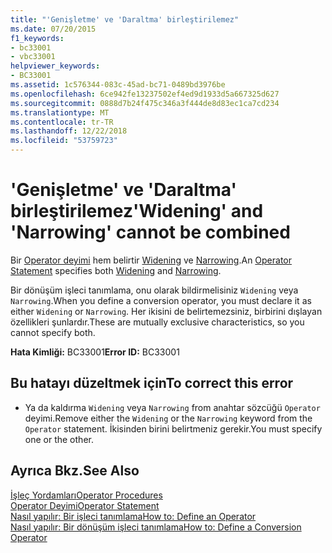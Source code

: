 ```yaml
---
title: "'Genişletme' ve 'Daraltma' birleştirilemez"
ms.date: 07/20/2015
f1_keywords:
- bc33001
- vbc33001
helpviewer_keywords:
- BC33001
ms.assetid: 1c576344-083c-45ad-bc71-0489bd3976be
ms.openlocfilehash: 6ce942fe13237502ef4ed9d1933d5a667325d627
ms.sourcegitcommit: 0888d7b24f475c346a3f444de8d83ec1ca7cd234
ms.translationtype: MT
ms.contentlocale: tr-TR
ms.lasthandoff: 12/22/2018
ms.locfileid: "53759723"
---
```

# <a name="widening-and-narrowing-cannot-be-combined"></a><span data-ttu-id="4ac75-102">'Genişletme' ve 'Daraltma' birleştirilemez</span><span class="sxs-lookup"><span data-stu-id="4ac75-102">'Widening' and 'Narrowing' cannot be combined</span></span>
<span data-ttu-id="4ac75-103">Bir [Operator deyimi](../../visual-basic/language-reference/statements/operator-statement.md) hem belirtir [Widening](../../visual-basic/language-reference/modifiers/widening.md) ve [Narrowing](../../visual-basic/language-reference/modifiers/narrowing.md).</span><span class="sxs-lookup"><span data-stu-id="4ac75-103">An [Operator Statement](../../visual-basic/language-reference/statements/operator-statement.md) specifies both [Widening](../../visual-basic/language-reference/modifiers/widening.md) and [Narrowing](../../visual-basic/language-reference/modifiers/narrowing.md).</span></span>  
  
 <span data-ttu-id="4ac75-104">Bir dönüşüm işleci tanımlama, onu olarak bildirmelisiniz `Widening` veya `Narrowing`.</span><span class="sxs-lookup"><span data-stu-id="4ac75-104">When you define a conversion operator, you must declare it as either `Widening` or `Narrowing`.</span></span> <span data-ttu-id="4ac75-105">Her ikisini de belirtemezsiniz, birbirini dışlayan özellikleri şunlardır.</span><span class="sxs-lookup"><span data-stu-id="4ac75-105">These are mutually exclusive characteristics, so you cannot specify both.</span></span>  
  
 <span data-ttu-id="4ac75-106">**Hata Kimliği:** BC33001</span><span class="sxs-lookup"><span data-stu-id="4ac75-106">**Error ID:** BC33001</span></span>  
  
## <a name="to-correct-this-error"></a><span data-ttu-id="4ac75-107">Bu hatayı düzeltmek için</span><span class="sxs-lookup"><span data-stu-id="4ac75-107">To correct this error</span></span>  
  
-   <span data-ttu-id="4ac75-108">Ya da kaldırma `Widening` veya `Narrowing` from anahtar sözcüğü `Operator` deyimi.</span><span class="sxs-lookup"><span data-stu-id="4ac75-108">Remove either the `Widening` or the `Narrowing` keyword from the `Operator` statement.</span></span> <span data-ttu-id="4ac75-109">İkisinden birini belirtmeniz gerekir.</span><span class="sxs-lookup"><span data-stu-id="4ac75-109">You must specify one or the other.</span></span>  
  
## <a name="see-also"></a><span data-ttu-id="4ac75-110">Ayrıca Bkz.</span><span class="sxs-lookup"><span data-stu-id="4ac75-110">See Also</span></span>  
 [<span data-ttu-id="4ac75-111">İşleç Yordamları</span><span class="sxs-lookup"><span data-stu-id="4ac75-111">Operator Procedures</span></span>](../../visual-basic/programming-guide/language-features/procedures/operator-procedures.md)  
 [<span data-ttu-id="4ac75-112">Operator Deyimi</span><span class="sxs-lookup"><span data-stu-id="4ac75-112">Operator Statement</span></span>](../../visual-basic/language-reference/statements/operator-statement.md)  
 [<span data-ttu-id="4ac75-113">Nasıl yapılır: Bir işleci tanımlama</span><span class="sxs-lookup"><span data-stu-id="4ac75-113">How to: Define an Operator</span></span>](../../visual-basic/programming-guide/language-features/procedures/how-to-define-an-operator.md)  
 [<span data-ttu-id="4ac75-114">Nasıl yapılır: Bir dönüşüm işleci tanımlama</span><span class="sxs-lookup"><span data-stu-id="4ac75-114">How to: Define a Conversion Operator</span></span>](../../visual-basic/programming-guide/language-features/procedures/how-to-define-a-conversion-operator.md)
